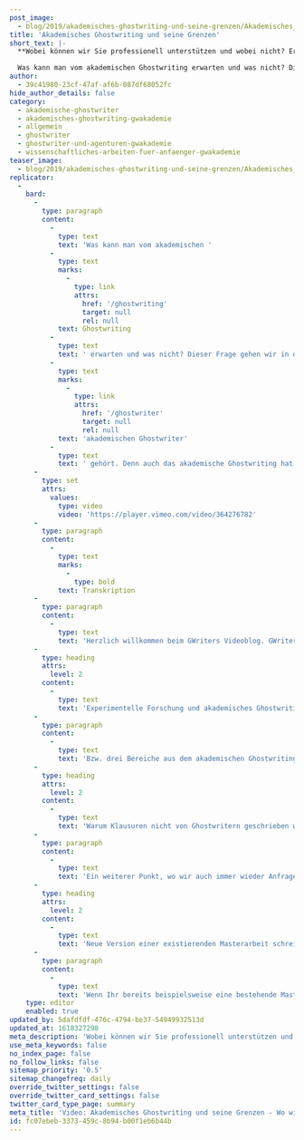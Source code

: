 ```yaml
---
post_image:
  - blog/2019/akademisches-ghostwriting-und-seine-grenzen/Akademisches_Ghostwriting_und_seine_Grenzen_Classic_Thumbnail.jpg
title: 'Akademisches Ghostwriting und seine Grenzen'
short_text: |-
  **Wobei können wir Sie professionell unterstützen und wobei nicht? Erfahren Sie in diesem Beitrag alles über die Grenzen der akademischen Ghostwritings.**

  Was kann man vom akademischen Ghostwriting erwarten und was nicht? Dieser Frage gehen wir in diesem Video einmal auf den Grund und zeigen auf, was nicht zu den Dienstleistungen eines professionellen akademischen Ghostwriter gehört. Denn auch das akademische Ghostwriting hat seine Grenzen, die von jeder seriösen Ghostwriting-Agentur respektiert werden sollten, sei es aus organisatorischen, inhaltlichen oder auch sogar rechtlichen Gründen...
author:
  - 39c41980-23cf-47af-af6b-087df68052fc
hide_author_details: false
category:
  - akademische-ghostwriter
  - akademisches-ghostwriting-gwakademie
  - allgemein
  - ghostwriter
  - ghostwriter-und-agenturen-gwakademie
  - wissenschaftliches-arbeiten-fuer-anfaenger-gwakademie
teaser_image:
  - blog/2019/akademisches-ghostwriting-und-seine-grenzen/Akademisches_Ghostwriting_und_seine_Grenzen_Classic_Thumbnail.jpg
replicator:
  -
    bard:
      -
        type: paragraph
        content:
          -
            type: text
            text: 'Was kann man vom akademischen '
          -
            type: text
            marks:
              -
                type: link
                attrs:
                  href: '/ghostwriting'
                  target: null
                  rel: null
            text: Ghostwriting
          -
            type: text
            text: ' erwarten und was nicht? Dieser Frage gehen wir in diesem Video einmal auf den Grund und zeigen auf, was nicht zu den Dienstleistungen eines professionellen '
          -
            type: text
            marks:
              -
                type: link
                attrs:
                  href: '/ghostwriter'
                  target: null
                  rel: null
            text: 'akademischen Ghostwriter'
          -
            type: text
            text: ' gehört. Denn auch das akademische Ghostwriting hat seine Grenzen, die von jeder seriösen Ghostwriting-Agentur respektiert werden sollten, sei es aus organisatorischen, inhaltlichen oder auch sogar rechtlichen Gründen.'
      -
        type: set
        attrs:
          values:
            type: video
            video: 'https://player.vimeo.com/video/364276782'
      -
        type: paragraph
        content:
          -
            type: text
            marks:
              -
                type: bold
            text: Transkription
      -
        type: paragraph
        content:
          -
            type: text
            text: 'Herzlich willkommen beim GWriters Videoblog. GWriters ist eine Ghostwriter Agentur mit dem Schwerpunkt auf der Erstellung wissenschaftlicher Texte. Heute haben wir das Thema "Akademisches Ghostwriting und seine Grenzen". Dazu stellen wir Euch einmal drei Bereiche aus dem akademischen Ghostwriting vor.'
      -
        type: heading
        attrs:
          level: 2
        content:
          -
            type: text
            text: 'Experimentelle Forschung und akademisches Ghostwriting'
      -
        type: paragraph
        content:
          -
            type: text
            text: 'Bzw. drei Bereiche aus dem akademischen Ghostwriting, wo wir immer wieder Anfragen bekommen, die wir allerdings ausdrücklich nicht bedienen und nennen Euch dazu auch einmal kurz und knackig die Gründe. Der erste Bereich ist die experimentelle Forschung. Grund dafür ist, dass ein akademischer Ghostwriter in der Regel kein eigenes Labor zur Verfügung stehen hat und ein weiterer Grund ist natürlich, dass Experimente nicht anonym durchgeführt werden können. Weiterhin ist es schwierig für den akademischen Ghostwriter Ressourcen zu finden oder eben entsprechende Probanden selbst zu akquirieren. Dementsprechend können solche Anfragen nicht bedient werden.'
      -
        type: heading
        attrs:
          level: 2
        content:
          -
            type: text
            text: 'Warum Klausuren nicht von Ghostwritern geschrieben werden können'
      -
        type: paragraph
        content:
          -
            type: text
            text: 'Ein weiterer Punkt, wo wir auch immer wieder Anfragen bekommen, sind Klausuren. Klausuren gehören nicht ins akademische Ghostwriting und können von einem akademischen Ghostwriter auch nicht geschrieben werden. Es herrscht keine Anonymität, es verstößt gegen geltendes Recht, ganz zu schweigen von den Hochschulrichtlinien und es ist de facto organisatorisch unmöglich, dass sich ein Ghostwriter in Euer Seminar setzt und mit Eurem Namen eine Klausur schreibt. Der letzte Punkt, und das sind Anfragen, die wir wirklich häufiger bekommen und wir möchten deswegen darauf auch besonders eingehen, betrifft das Umschreiben existierender Arbeiten.'
      -
        type: heading
        attrs:
          level: 2
        content:
          -
            type: text
            text: 'Neue Version einer existierenden Masterarbeit schreiben lassen'
      -
        type: paragraph
        content:
          -
            type: text
            text: 'Wenn Ihr bereits beispielsweise eine bestehende Masterarbeit habt, die Eurem Thema, Eurem Arbeitsthema, ähnlich ist, dann seht bitte in jedem Fall davon ab, diese Arbeit einfach umzuschreiben und als Eure auszugeben. Das geht nicht. Das ist einmal eine Verletzung des Urheberrechtes und zum anderen ist es fast unausweichlich, dass Ihr die Arbeit voll habt mit Plagiaten. Gängige Plagiatsprogramme finden auch umgeschriebene Textpassagen mühelos. Weiterhin habt Ihr natürlich einen hohen Misserfolg durch die Arbeit, da einfach keine neuen Ideen in die Arbeit eingebracht werden, da keine neuen Konzepte vorgestellt werden und dementsprechend auch keine neue Arbeit vorliegt. Das ist kein akademisches Arbeiten und das ist deswegen auch kein akademisches Ghostwriting. Deswegen seht bitte davon ab. Ich hoffe ich konnte Euch die Gründe für die Bereiche, wo ein akademischer Ghostwriter leider nicht helfen kann, einmal näher bringen und freue mich, dass Ihr zugeschaut habt. Vielen Dank!'
    type: editor
    enabled: true
updated_by: 5dafdfdf-476c-4794-be37-54949932513d
updated_at: 1618327298
meta_description: 'Wobei können wir Sie professionell unterstützen und wobei nicht? Erfahren Sie in diesem Beitrag alles über die Grenzen der akademischen Ghostwritings.'
use_meta_keywords: false
no_index_page: false
no_follow_links: false
sitemap_priority: '0.5'
sitemap_changefreq: daily
override_twitter_settings: false
override_twitter_card_settings: false
twitter_card_type_page: summary
meta_title: 'Video: Akademisches Ghostwriting und seine Grenzen - Wo wir helfen • GWriters.de'
id: fc07ebeb-3373-459c-8b94-b00f1eb6b44b
---
```

